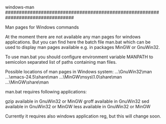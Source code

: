 

windows-man
#################################################################################


Man pages for Windows commands

At the moment there are not available any man pages for windows applications.
But you can find here the batch file man.bat which can be used to display man
pages available e.g. in packages MinGW or GnuWin32.


To use man.bat you should configure environment variable MANPATH to semicolon
separated list of paths containing man files.

Possible locations of man pages in Windows system:
...\GnuWin32\man
...\emacs-24.5\share\man
...\MinGW\msys\1.0\share\man
...\MinGW\share\man

man.bat requires following applications:

gzip             available in GnuWin32 or MinGW
groff            available in GnuWin32
sed              available in GnuWin32 or MinGW
less             available in GnuWin32 or MinGW

Currently it requires also windows application reg, but this will change soon.
